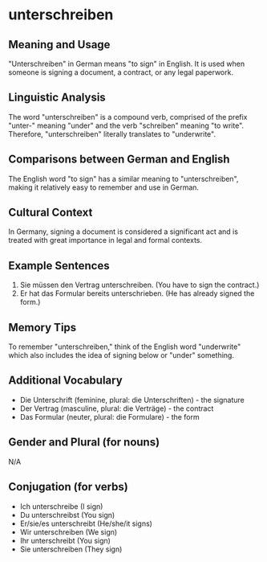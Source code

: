 # unterschreiben
## Meaning and Usage
"Unterschreiben" in German means "to sign" in English. It is used when someone is signing a document, a contract, or any legal paperwork.

## Linguistic Analysis
The word "unterschreiben" is a compound verb, comprised of the prefix "unter-" meaning "under" and the verb "schreiben" meaning "to write". Therefore, "unterschreiben" literally translates to "underwrite".

## Comparisons between German and English
The English word "to sign" has a similar meaning to "unterschreiben", making it relatively easy to remember and use in German.

## Cultural Context
In Germany, signing a document is considered a significant act and is treated with great importance in legal and formal contexts.

## Example Sentences
1. Sie müssen den Vertrag unterschreiben. (You have to sign the contract.)
2. Er hat das Formular bereits unterschrieben. (He has already signed the form.)

## Memory Tips
To remember "unterschreiben," think of the English word "underwrite" which also includes the idea of signing below or "under" something.

## Additional Vocabulary
- Die Unterschrift (feminine, plural: die Unterschriften) - the signature
- Der Vertrag (masculine, plural: die Verträge) - the contract
- Das Formular (neuter, plural: die Formulare) - the form

## Gender and Plural (for nouns)
N/A

## Conjugation (for verbs)
- Ich unterschreibe (I sign)
- Du unterschreibst (You sign)
- Er/sie/es unterschreibt (He/she/it signs)
- Wir unterschreiben (We sign)
- Ihr unterschreibt (You sign)
- Sie unterschreiben (They sign)